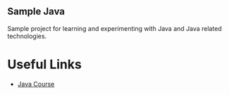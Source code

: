Sample Java
-----------

Sample project for learning and experimenting with Java and Java related technologies.

# Useful Links

* [Java Course](https://github.com/qala-io/java-course)
